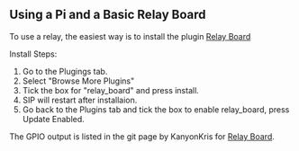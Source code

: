 ## Using a Pi and a Basic Relay Board

To use a relay, the easiest way is to install the plugin [Relay Board](https://github.com/KanyonKris/relay_board/wiki)

Install Steps:
1. Go to the Plugings tab.
2. Select "Browse More Plugins"
3. Tick the box for "relay_board" and press install.
4. SIP will restart after installaion.
5. Go back to the Plugins tab and tick the box to enable relay_board, press Update Enabled.

The GPIO output is listed in the git page by KanyonKris for [Relay Board](https://github.com/KanyonKris/relay_board/wiki).

